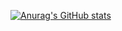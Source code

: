 [![Anurag's GitHub stats](https://github-readme-stats.vercel.app/api?username=ypd01018)](https://github.com/anuraghazra/github-readme-stats)
